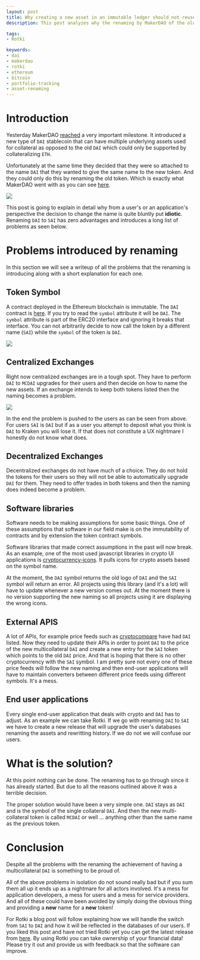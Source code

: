 ```yaml
---
layout: post
title: Why creating a new asset in an immutable ledger should not reuse an old name
description: This post analyzes why the renaming by MakerDAO of the old DAI to SAI in the immutable Ethereum ledger is a mistake and what does Rotki do in order to support the renaming of DAI to SAI and the new Multi-collateral DAI.

tags:
- Rotki

keywords:
- dai
- makerdao
- rotki
- ethereum
- bitcoin
- portfolio-tracking
- asset-renaming
---
```



# Introduction

Yesterday MakerDAO [reached](https://blog.makerdao.com/multi-collateral-dai-is-live/) a very important milestone. It introduced a new type of `DAI` stablecoin that can have multiple underlying assets used for collateral as opposed to the old `DAI` which could only be supported by collateralizing `ETH`.

Unfortunately at the same time they decided that they were so attached to the name `DAI` that they wanted to give the same name to the new token. And they could only do this by renaming the old token. Which is exactly what MakerDAO went with as you can see [here](https://blog.makerdao.com/what-to-expect-with-the-launch-of-multi-collateral-dai/).

<img class="post_image_not_set_size with_border" src="{{'/public/post4/maker_new_terminology.jpg' | relative_url}}" />

This post is going to explain in detail why from a user's or an application's perspective the decision to change the name is quite bluntly put **idiotic**. Renaming  `DAI` to `SAI` has zero advantages and introduces a long list of problems as seen below.


# Problems introduced by renaming

In this section we will see a writeup of all the problems that the renaming is introducing along with a short explanation for each one.

## Token Symbol

A contract deployed in the Ethereum blockchain is immutable. The `DAI` contract is [here](https://etherscan.io/address/0x89d24A6b4CcB1B6fAA2625fE562bDD9a23260359#readContract). If you try to read the `symbol` attribute it will be `DAI`. The `symbol` attribute is part of the ERC20 interface and ignoring it breaks that interface. You can not arbitrarily decide to now call the token by a different name (`SAI`) while the `symbol` of the token is `DAI`.

<img class="post_image_not_set_size with_border" src="{{'/public/post4/dai_symbol.png' | relative_url}}" />

## Centralized Exchanges

Right now centralized exchanges are in a tough spot. They have to perform `DAI` to `MCDAI` upgrades for their users and then decide on how to name the new assets. If an exchange intends to keep both tokens listed then the naming becomes a problem.

<img class="post_image_not_set_size with_border" src="{{'/public/post4/kraken_deposit.png' | relative_url}}" />

In the end the problem is pushed to the users as can be seen from above. For users `SAI` is `DAI` but if as a user you attempt to deposit what you think is `DAI` to Kraken you will lose it. If that does not constitute a UX nightmare I honestly do not know what does.

## Decentralized Exchanges

Decentralized exchanges do not have much of a choice. They do not hold the tokens for their users so they will not be able to automatically upgrade `DAI` for them. They need to offer trades in both tokens and then the naming does indeed become a problem.

## Software libraries

Software needs to be making assumptions for some basic things. One of these assumptions that software in our field make is on the immutability of contracts and by extension the token contract symbols.

Software libraries that made correct assumptions in the past will now break.
As an example, one of the most used javascript libraries in crypto UI applications is [cryptocurrency-icons](https://github.com/atomiclabs/cryptocurrency-icons). It pulls icons for crypto assets based on the symbol name.

At the moment, the `DAI` symbol returns the old logo of `DAI` and the `SAI` symbol will return an error. All projects using this library (and it's a lot) will have to update whenever a new version comes out. At the moment there is no version supporting the new naming so all projects using it are displaying the wrong icons.

## External APIS

A lot of APIs, for example price feeds such as [cryptocompare](https://www.cryptocompare.com/coins/dai/overview) have had `DAI` listed. Now they need to update their APIs in order to point `DAI` to the price of the new multicollateral `DAI` and create a new entry for the `SAI` token which points to the old `DAI` price. And that is hoping that there is no other cryptocurrency with the `SAI` symbol. I am pretty sure not every one of these price feeds will follow the new naming and then end-user applications will have to maintain converters between different price feeds using different symbols. It's a mess.

## End user applications

Every single end-user application that deals with crypto and `DAI` has to adjust. As an example we can take Rotki. If we go with renaming `DAI` to `SAI` we have to create a new release that will upgrade the user's databases renaming the assets and rewritting history. If we do not we will confuse our users.

# What is the solution?

At this point nothing can be done. The renaming has to go through since it has already started. But due to all the reasons outlined above it was a terrible decision.

The proper solution would have been a very simple one. `DAI` stays as `DAI` and is the symbol of the single collateral `DAI`. And then the new multi-collateral token is called `MCDAI` or well ... anything other than the same name as the previous token.

# Conclusion

Despite all the problems with the renaming the achievement of having a multicollateral `DAI` is something to be proud of.

All of the above problems in isolation do not sound really bad but if you sum them all up it ends up as a nightmare for all actors involved. It's a mess for application developers, a mess for users and a mess for service providers. And all of these could have been avoided by simply doing the obvious thing and providing a **new** name for a **new** token!

For Rotki a blog post will follow explaining how we will handle the switch from `SAI` to `DAI` and how it will be reflected in the databases of our users. If you liked this post and have not tried Rotki yet you can get the latest release from [here](https://github.com/rotki/rotki/releases). By using Rotki you can take ownership of your financial data! Please try it out and provide us with feedback so that the software can improve.
